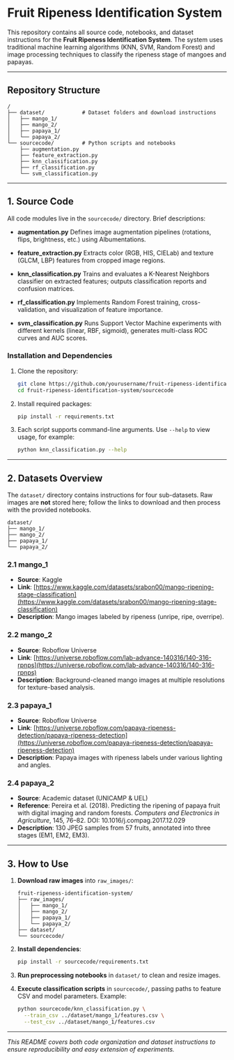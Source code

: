 # Fruit Ripeness Identification System

This repository contains all source code, notebooks, and dataset instructions for the **Fruit Ripeness Identification System**. The system uses traditional machine learning algorithms (KNN, SVM, Random Forest) and image processing techniques to classify the ripeness stage of mangoes and papayas.

---

## Repository Structure

```plaintext
/
├── dataset/            # Dataset folders and download instructions
│   ├── mango_1/
│   ├── mango_2/
│   ├── papaya_1/
│   └── papaya_2/
└── sourcecode/         # Python scripts and notebooks
    ├── augmentation.py
    ├── feature_extraction.py
    ├── knn_classification.py
    ├── rf_classification.py
    └── svm_classification.py
```

---

## 1. Source Code

All code modules live in the `sourcecode/` directory. Brief descriptions:

* **augmentation.py**
  Defines image augmentation pipelines (rotations, flips, brightness, etc.) using Albumentations.

* **feature\_extraction.py**
  Extracts color (RGB, HIS, CIELab) and texture (GLCM, LBP) features from cropped image regions.

* **knn\_classification.py**
  Trains and evaluates a K-Nearest Neighbors classifier on extracted features; outputs classification reports and confusion matrices.

* **rf\_classification.py**
  Implements Random Forest training, cross-validation, and visualization of feature importance.

* **svm\_classification.py**
  Runs Support Vector Machine experiments with different kernels (linear, RBF, sigmoid), generates multi-class ROC curves and AUC scores.

### Installation and Dependencies

1. Clone the repository:

   ```bash
   git clone https://github.com/yourusername/fruit-ripeness-identification-system.git
   cd fruit-ripeness-identification-system/sourcecode
   ```

2. Install required packages:

   ```bash
   pip install -r requirements.txt
   ```

3. Each script supports command-line arguments. Use `--help` to view usage, for example:

   ```bash
   python knn_classification.py --help
   ```

---

## 2. Datasets Overview

The `dataset/` directory contains instructions for four sub-datasets. Raw images are **not** stored here; follow the links to download and then process with the provided notebooks.

```plaintext
dataset/
├── mango_1/
├── mango_2/
├── papaya_1/
└── papaya_2/
```

### 2.1 mango\_1

* **Source**: Kaggle
* **Link**: [https://www.kaggle.com/datasets/srabon00/mango-ripening-stage-classification](https://www.kaggle.com/datasets/srabon00/mango-ripening-stage-classification)
* **Description**: Mango images labeled by ripeness (unripe, ripe, overripe).

### 2.2 mango\_2

* **Source**: Roboflow Universe
* **Link**: [https://universe.roboflow.com/lab-advance-140316/140-316-rpnps](https://universe.roboflow.com/lab-advance-140316/140-316-rpnps)
* **Description**: Background-cleaned mango images at multiple resolutions for texture-based analysis.

### 2.3 papaya\_1

* **Source**: Roboflow Universe
* **Link**: [https://universe.roboflow.com/papaya-ripeness-detection/papaya-ripeness-detection](https://universe.roboflow.com/papaya-ripeness-detection/papaya-ripeness-detection)
* **Description**: Papaya images with ripeness labels under various lighting and angles.

### 2.4 papaya\_2

* **Source**: Academic dataset (UNICAMP & UEL)
* **Reference**: Pereira et al. (2018). Predicting the ripening of papaya fruit with digital imaging and random forests. *Computers and Electronics in Agriculture*, 145, 76–82. DOI: 10.1016/j.compag.2017.12.029
* **Description**: 130 JPEG samples from 57 fruits, annotated into three stages (EM1, EM2, EM3).

---

## 3. How to Use

1. **Download raw images** into `raw_images/`:

   ```plaintext
   fruit-ripeness-identification-system/
   ├── raw_images/
   │   ├── mango_1/
   │   ├── mango_2/
   │   ├── papaya_1/
   │   └── papaya_2/
   ├── dataset/
   └── sourcecode/
   ```
2. **Install dependencies**:

   ```bash
   pip install -r sourcecode/requirements.txt
   ```
3. **Run preprocessing notebooks** in `dataset/` to clean and resize images.
4. **Execute classification scripts** in `sourcecode/`, passing paths to feature CSV and model parameters. Example:

   ```bash
   python sourcecode/knn_classification.py \
     --train_csv ../dataset/mango_1/features.csv \
     --test_csv ../dataset/mango_1/features.csv
   ```

---

*This README covers both code organization and dataset instructions to ensure reproducibility and easy extension of experiments.*
